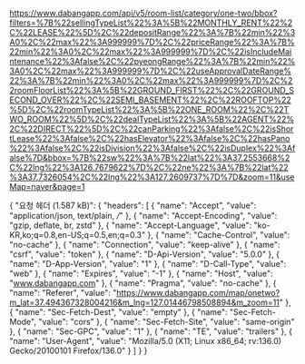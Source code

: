 
https://www.dabangapp.com/api/v5/room-list/category/one-two/bbox?filters=%7B%22sellingTypeList%22%3A%5B%22MONTHLY_RENT%22%2C%22LEASE%22%5D%2C%22depositRange%22%3A%7B%22min%22%3A0%2C%22max%22%3A999999%7D%2C%22priceRange%22%3A%7B%22min%22%3A0%2C%22max%22%3A999999%7D%2C%22isIncludeMaintenance%22%3Afalse%2C%22pyeongRange%22%3A%7B%22min%22%3A0%2C%22max%22%3A999999%7D%2C%22useApprovalDateRange%22%3A%7B%22min%22%3A0%2C%22max%22%3A999999%7D%2C%22roomFloorList%22%3A%5B%22GROUND_FIRST%22%2C%22GROUND_SECOND_OVER%22%2C%22SEMI_BASEMENT%22%2C%22ROOFTOP%22%5D%2C%22roomTypeList%22%3A%5B%22ONE_ROOM%22%2C%22TWO_ROOM%22%5D%2C%22dealTypeList%22%3A%5B%22AGENT%22%2C%22DIRECT%22%5D%2C%22canParking%22%3Afalse%2C%22isShortLease%22%3Afalse%2C%22hasElevator%22%3Afalse%2C%22hasPano%22%3Afalse%2C%22isDivision%22%3Afalse%2C%22isDuplex%22%3Afalse%7D&bbox=%7B%22sw%22%3A%7B%22lat%22%3A37.2553668%2C%22lng%22%3A126.7679622%7D%2C%22ne%22%3A%7B%22lat%22%3A37.7326054%2C%22lng%22%3A127.2609737%7D%7D&zoom=11&useMap=naver&page=1


{
	"요청 헤더 (1.587 kB)": {
		"headers": [
			{
				"name": "Accept",
				"value": "application/json, text/plain, */*"
			},
			{
				"name": "Accept-Encoding",
				"value": "gzip, deflate, br, zstd"
			},
			{
				"name": "Accept-Language",
				"value": "ko-KR,ko;q=0.8,en-US;q=0.5,en;q=0.3"
			},
			{
				"name": "Cache-Control",
				"value": "no-cache"
			},
			{
				"name": "Connection",
				"value": "keep-alive"
			},
			{
				"name": "csrf",
				"value": "token"
			},
			{
				"name": "D-Api-Version",
				"value": "5.0.0"
			},
			{
				"name": "D-App-Version",
				"value": "1"
			},
			{
				"name": "D-Call-Type",
				"value": "web"
			},
			{
				"name": "Expires",
				"value": "-1"
			},
			{
				"name": "Host",
				"value": "www.dabangapp.com"
			},
			{
				"name": "Pragma",
				"value": "no-cache"
			},
			{
				"name": "Referer",
				"value": "https://www.dabangapp.com/map/onetwo?m_lat=37.494367328004216&m_lng=127.01446798508894&m_zoom=11"
			},
			{
				"name": "Sec-Fetch-Dest",
				"value": "empty"
			},
			{
				"name": "Sec-Fetch-Mode",
				"value": "cors"
			},
			{
				"name": "Sec-Fetch-Site",
				"value": "same-origin"
			},
			{
				"name": "Sec-GPC",
				"value": "1"
			},
			{
				"name": "TE",
				"value": "trailers"
			},
			{
				"name": "User-Agent",
				"value": "Mozilla/5.0 (X11; Linux x86_64; rv:136.0) Gecko/20100101 Firefox/136.0"
			}
		]
	}
}